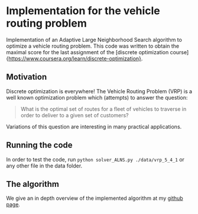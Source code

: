 # Implementation for the vehicle routing problem

Implementation of an Adaptive Large Neighborhood Search algorithm to optimize a vehicle routing problem.
This code was written to obtain the maximal score for the last assignment of the [discrete optimization course]{https://www.coursera.org/learn/discrete-optimization}.

## Motivation

Discrete optimization is everywhere! The Vehicle Routing Problem (VRP) is a well known optimization problem which (attempts) to answer the question:

> What is the optimal set of routes for a fleet of vehicles to traverse in order to deliver to a given set of customers?

Variations of this question are interesting in many practical applications.

## Running the code

In order to test the code, run `python solver_ALNS.py ./data/vrp_5_4_1` or any other file in the data folder.

## The algorithm

We give an in depth overview of the implemented algorithm at my [github page](https://thellemans.github.io/Portfolio-Tim-Hellemans/).
